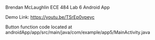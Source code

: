 Brendan McLaughlin 
ECE 484 Lab 6 Android App

Demo Link: https://youtu.be/TSrEp0vpeyc

Button function code located at androidApp/app/src/main/java/com/example/app5/MainActivity.java
